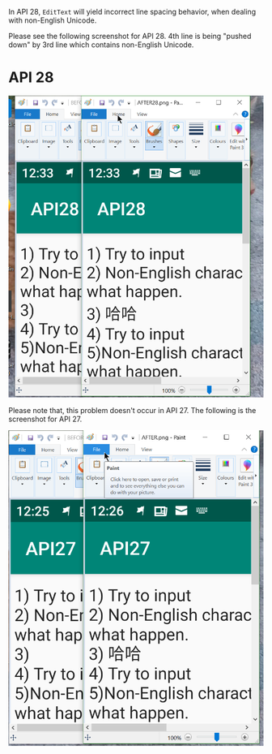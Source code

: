 In API 28, `EditText` will yield incorrect line spacing behavior, when dealing with non-English Unicode. 

Please see the following screenshot for API 28. 4th line is being "pushed down" by 3rd line which contains non-English Unicode.

# API 28

![](https://github.com/yccheok/bug-131284662/blob/master/API28.png)

Please note that, this problem doesn't occur in API 27. The following is the screenshot for API 27.

![](https://github.com/yccheok/bug-131284662/blob/master/API27.png)
